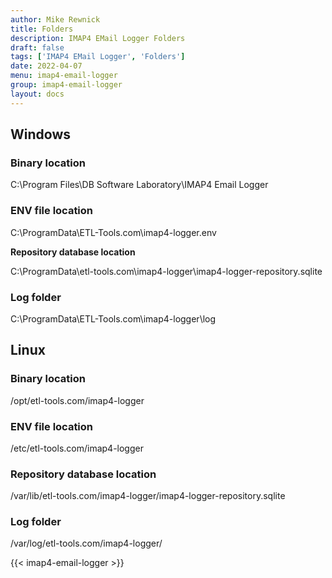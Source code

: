 ```yaml
---
author: Mike Rewnick
title: Folders
description: IMAP4 EMail Logger Folders
draft: false
tags: ['IMAP4 EMail Logger', 'Folders']
date: 2022-04-07
menu: imap4-email-logger
group: imap4-email-logger
layout: docs
---
```


## Windows

### Binary location

C:\Program Files\DB Software Laboratory\IMAP4 Email Logger

### ENV file location

C:\ProgramData\ETL-Tools.com\imap4-logger\.env

**Repository database location**

C:\ProgramData\etl-tools.com\imap4-logger\imap4-logger-repository.sqlite

### Log folder

C:\ProgramData\ETL-Tools.com\imap4-logger\log

## Linux

### Binary location

/opt/etl-tools.com/imap4-logger

### ENV file location

/etc/etl-tools.com/imap4-logger

### Repository database location

/var/lib/etl-tools.com/imap4-logger/imap4-logger-repository.sqlite

### Log folder

/var/log/etl-tools.com/imap4-logger/

{{< imap4-email-logger >}}
